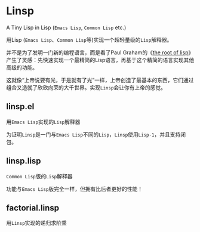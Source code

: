 # Linsp

A Tiny Lisp in Lisp (`Emacs Lisp`, `Common Lisp` etc.)

用Lisp (`Emacs Lisp`、`Common Lisp`等)实现一个超轻量级的`Lisp`解释器。

并不是为了发明一门新的编程语言，而是看了Paul Graham的《[the root of lisp](http://www.paulgraham.com/rootsoflisp.html)》产生了灵感：先快速实现一个最精简的Lisp语言，再基于这个精简的语言实现其他高级的功能。

这就像“上帝说要有光，于是就有了光”一样，上帝创造了最基本的东西，它们通过组合又造就了欣欣向荣的大千世界。实现`Linsp`会让你有上帝的感觉。

## linsp.el

用`Emacs Lisp`实现的`Lisp`解释器

为证明`Linsp`是一门与`Emacs Lisp`不同的`Lisp`，`Linsp`使用`Lisp-1`，并且支持闭包。

## linsp.lisp

`Common Lisp`版的`Lisp`解释器

功能与`Emacs Lisp`版完全一样，但拥有比后者更好的性能！

## factorial.linsp

用`Linsp`实现的递归求阶乘
